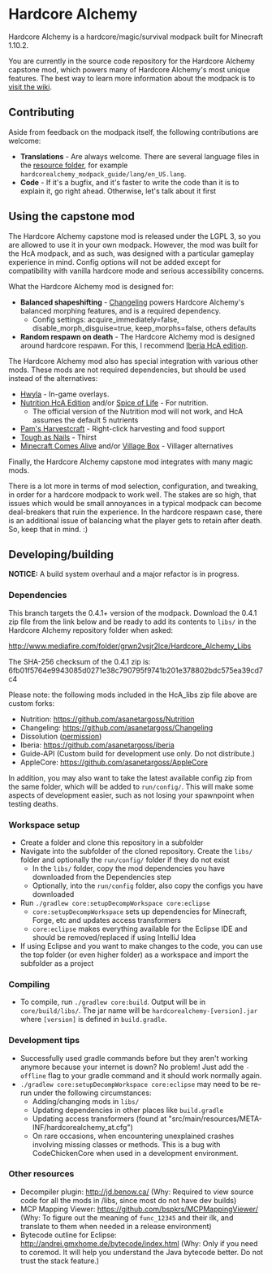 # Hardcore Alchemy
Hardcore Alchemy is a hardcore/magic/survival modpack built for Minecraft 1.10.2.

You are currently in the source code repository for the Hardcore Alchemy capstone mod, which powers many of Hardcore Alchemy's most unique features. The best way to learn more information about the modpack is to [visit the wiki](https://github.com/asanetargoss/HardcoreAlchemy/wiki).

## Contributing

Aside from feedback on the modpack itself, the following contributions are welcome:

- **Translations** - Are always welcome. There are several language files in the [resource folder](https://github.com/asanetargoss/HardcoreAlchemy/tree/master/src/main/resources/), for example `hardcorealchemy_modpack_guide/lang/en_US.lang`.
- **Code** - If it's a bugfix, and it's faster to write the code than it is to explain it, go right ahead. Otherwise, let's talk about it first

## Using the capstone mod

The Hardcore Alchemy capstone mod is released under the LGPL 3, so you are allowed to use it in your own modpack. However, the mod was built for the HcA modpack, and as such, was designed with a particular gameplay experience in mind. Config options will not be added except for compatibility with vanilla hardcore mode and serious accessibility concerns.

What the Hardcore Alchemy mod is designed for:

* **Balanced shapeshifting** - [Changeling](https://github.com/asanetargoss/Changeling/releases) powers Hardcore Alchemy's balanced morphing features, and is a required dependency.
  * Config settings: acquire_immediately=false, disable_morph_disguise=true, keep_morphs=false, others defaults
* **Random respawn on death** - The Hardcore Alchemy mod is designed around hardcore respawn. For this, I recommend [Iberia HcA edition](https://github.com/asanetargoss/iberia/releases).

The Hardcore Alchemy mod also has special integration with various other mods. These mods are not required dependencies, but should be used instead of the alternatives:

* [Hwyla](https://www.curseforge.com/minecraft/mc-mods/hwyla) - In-game overlays.
* [Nutrition HcA Edition](https://github.com/asanetargoss/Nutrition/releases) and/or [Spice of Life](https://www.curseforge.com/minecraft/mc-mods/the-spice-of-life) - For nutrition.
  * The official version of the Nutrition mod will not work, and HcA assumes the default 5 nutrients
* [Pam's Harvestcraft](https://www.curseforge.com/minecraft/mc-mods/pams-harvestcraft) - Right-click harvesting and food support
* [Tough as Nails](https://www.curseforge.com/minecraft/mc-mods/tough-as-nails) - Thirst
* [Minecraft Comes Alive](https://www.minecraftforum.net/forums/mapping-and-modding-java-edition/minecraft-mods/1280154-mc-1-12-x-minecraft-comes-alive-v6-0-0-millions) and/or [Village Box](https://www.curseforge.com/minecraft/mc-mods/village-box) - Villager alternatives

Finally, the Hardcore Alchemy capstone mod integrates with many magic mods.

There is a lot more in terms of mod selection, configuration, and tweaking, in order for a hardcore modpack to work well. The stakes are so high, that issues which would be small annoyances in a typical modpack can become deal-breakers that ruin the experience. In the hardcore respawn case, there is an additional issue of balancing what the player gets to retain after death. So, keep that in mind. :)

## Developing/building

**NOTICE:** A build system overhaul and a major refactor is in progress.

### Dependencies

This branch targets the 0.4.1+ version of the modpack. Download the 0.4.1 zip file from the link below and be ready to add its contents to `libs/` in the Hardcore Alchemy repository folder when asked:

http://www.mediafire.com/folder/grwn2vsjr2lce/Hardcore_Alchemy_Libs

The SHA-256 checksum of the 0.4.1 zip is: 6fb01f5764e9943085d0271e38c790795f9741b201e378802bdc575ea39cd7c4

Please note: the following mods included in the HcA_libs zip file above are custom forks:
* Nutrition: https://github.com/asanetargoss/Nutrition
* Changeling: https://github.com/asanetargoss/Changeling
* Dissolution ([permission](https://i.imgur.com/b7sN6lL.png))
* Iberia: https://github.com/asanetargoss/iberia
* Guide-API (Custom build for development use only. Do not distribute.)
* AppleCore: https://github.com/asanetargoss/AppleCore

In addition, you may also want to take the latest available config zip from the same folder, which will be added to `run/config/`. This will make some aspects of development easier, such as not losing your spawnpoint when testing deaths.

### Workspace setup

* Create a folder and clone this repository in a subfolder
* Navigate into the subfolder of the cloned repository. Create the `libs/` folder and optionally the `run/config/` folder if they do not exist
    * In the `libs/` folder, copy the mod dependencies you have downloaded from the Dependencies step
    * Optionally, into the `run/config` folder, also copy the configs you have downloaded
* Run `./gradlew core:setupDecompWorkspace core:eclipse`
    * `core:setupDecompWorkspace` sets up dependencies for Minecraft, Forge, etc and updates access transformers
    * `core:eclipse` makes everything available for the Eclipse IDE and should be removed/replaced if using IntelliJ Idea
* If using Eclipse and you want to make changes to the code, you can use the top folder (or even higher folder) as a workspace and import the subfolder as a project

### Compiling
* To compile, run `./gradlew core:build`. Output will be in `core/build/libs/`. The jar name will be `hardcorealchemy-[version].jar` where `[version]` is defined in `build.gradle`.

### Development tips
* Successfully used gradle commands before but they aren't working anymore because your internet is down? No problem! Just add the `-offline` flag to your gradle command and it should work normally again.
* `./gradlew core:setupDecompWorkspace core:eclipse` may need to be re-run under the following circumstances:
    * Adding/changing mods in `libs/`
    * Updating dependencies in other places like `build.gradle`
    * Updating access transformers (found at "src/main/resources/META-INF/hardcorealchemy_at.cfg") 
    * On rare occasions, when encountering unexplained crashes involving missing classes or methods. This is a bug with CodeChickenCore when used in a development environment.

### Other resources
* Decompiler plugin: http://jd.benow.ca/ (Why: Required to view source code for all the mods in /libs, since most do not have dev builds)
* MCP Mapping Viewer: https://github.com/bspkrs/MCPMappingViewer/ (Why: To figure out the meaning of `func_12345` and their ilk, and translate to them when needed in a release environment)
* Bytecode outline for Eclipse: http://andrei.gmxhome.de/bytecode/index.html (Why: Only if you need to coremod. It will help you understand the Java bytecode better. Do not trust the stack feature.)

